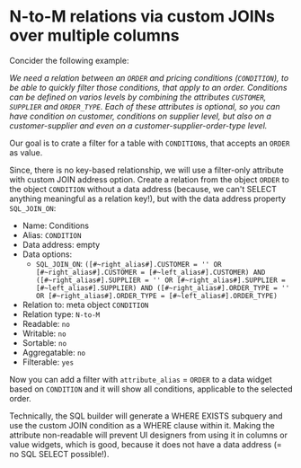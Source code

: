 # N-to-M relations via custom JOINs over multiple columns

Concider the following example: 

*We need a relation between an `ORDER` and pricing conditions (`CONDITION`), to be able to quickly filter those conditions, that apply to an order. Conditions can be defined on varios levels by combining the attributes `CUSTOMER`, `SUPPLIER` and `ORDER_TYPE`. Each of these attributes is optional, so you can have condition on customer, conditions on supplier level, but also on a customer-supplier and even on a customer-supplier-order-type level.*

Our goal is to crate a filter for a table with `CONDITION`s, that accepts an `ORDER` as value.

Since, there is no key-based relationship, we will use a filter-only attribute with custom JOIN address option. Create a relation from the object `ORDER` to the object `CONDITION` without a data address (because, we can't SELECT anything meaningful as a relation key!), but with the data address property `SQL_JOIN_ON`: 

- Name: Conditions
- Alias: `CONDITION`
- Data address: empty
- Data options:
	- `SQL_JOIN_ON`: `([#~right_alias#].CUSTOMER = '' OR [#~right_alias#].CUSTOMER = [#~left_alias#].CUSTOMER) AND ([#~right_alias#].SUPPLIER = '' OR [#~right_alias#].SUPPLIER = [#~left_alias#].SUPPLIER) AND ([#~right_alias#].ORDER_TYPE = '' OR [#~right_alias#].ORDER_TYPE = [#~left_alias#].ORDER_TYPE)`
- Relation to: meta object `CONDITION`
- Relation type: `N-to-M`
- Readable: `no`
- Writable: `no`
- Sortable: `no`
- Aggregatable: `no`
- Filterable: `yes`

Now you can add a filter with `attribute_alias` = `ORDER` to a data widget based on `CONDITION` and it will show all conditions, applicable to the selected order.

Technically, the SQL builder will generate a WHERE EXISTS subquery and use the custom JOIN condition as a WHERE clause within it. Making the attribute non-readable will prevent UI designers from using it in columns or value widgets, which is good, because it does not have a data address (= no SQL SELECT possible!).